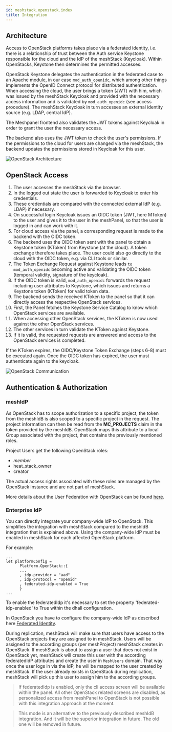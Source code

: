 ```yaml
---
id: meshstack.openstack.index
title: Integration
---
```


## Architecture

Access to OpenStack platforms takes place via a federated identity, i.e. there is a relationship of trust between the Auth service Keystone responsible for the cloud and the IdP of the meshStack (Keycloak). Within OpenStacks, Keystone then determines the permitted accesses.

OpenStack Keystone delegates the authentication in the federated case to an Apache module, in our case `mod_auth_openidc`, which among other things implements the OpenID Connect protocol for distributed authentication. When accessing the cloud, the user brings a token (JWT) with him, which was issued by the meshStack Keycloak and provided with the necessary access information and is validated by `mod_auth_openidc` (see access procedure). The meshStack Keycloak in turn accesses an external identity source (e.g. LDAP, central IdP).

The Meshpanel frontend also validates the JWT tokens against Keycloak in order to grant the user the necessary access.

The backend also uses the JWT token to check the user's permissions. If the permissions to the cloud for users are changed via the meshStack, the backend updates the permissions stored in Keycloak for this user.

![OpenStack Architecture](assets/os-architecture.png)

## OpenStack Access

1. The user accesses the meshStack via the browser.
2. In the logged out state the user is forwarded to Keycloak to enter his credentials.
3. These credentials are compared with the connected external IdP (e.g. LDAP) if necessary.
4. On successful login Keycloak issues an OIDC token (JWT, here MToken) to the user and gives it to the user in the meshPanel, so that the user is logged in and can work with it.
5. For cloud access via the panel, a corresponding request is made to the backend with the OIDC token.
6. The backend uses the OIDC token sent with the panel to obtain a Keystone token (KToken) from Keystone (at the cloud). A token exchange therefore takes place. The user could also go directly to the cloud with the OIDC token, e.g. via CLI tools or similar.
7. The Token Exchange Request against Keystone leads `to mod_auth_openidc` becoming active and validating the OIDC token (temporal validity, signature of the keycloak).
8. If the OIDC token is valid, `mod_auth_openidc` forwards the request including user attributes to Keystone, which issues and returns a Keystone token (KToken) for valid token data.
9. The backend sends the received KToken to the panel so that it can directly access the respective OpenStack services.
10. First, the Panel fetches the Keystone Service Catalog to know which OpenStack services are available.
11. When accessing other OpenStack services, the KToken is now used against the other OpenStack services.
12. The other services in turn validate the KToken against Keystone.
13. If it is valid, the requested requests are answered and access to the OpenStack services is completed.

If the KToken expires, the OIDC/Keystone Token Exchange (steps 6-8) must be executed again. Once the OIDC token has expired, the user must authenticate again to the keycloak.

![OpenStack Communication](assets/os-communication.png)

## Authentication & Authorization

### meshIdP

As OpenStack has to scope authorization to a specific project, the token from the meshIdB is also scoped to a specific project in the request. The project information can then be read from the **MC_PROJECTS** claim in the token provided by the meshIdB. OpenStack maps this attribute to a local Group associated with the project, that contains the previously mentioned roles.

Project Users get the following OpenStack roles:

- _member_
- heat_stack_owner
- creator

The actual access rights associated with these roles are managed by the OpenStack instance and are not part of meshStack.

More details about the User Federation with OpenStack can be found [here](meshstack.openstack.index.md).

### Enterprise IdP

You can directly integrate your company-wide IdP to OpenStack. This simplifies the integration with meshStack compared to the meshIdB integration that is explained above. Using the company-wide IdP must be enabled in meshStack for each affected OpenStack platform.

For example:

```dhall
...
let platformConfig =
      Platform.OpenStack::{
      ...
      , idp-provider = "aad"
      , idp-protocol = "openid"
      , federated-idp-enabled = True
      }
...
```

To enable the federatedIdp it's necessary to set the property 'federated-idp-enabled' to True within the dhall configuration.

In OpenStack you have to configure the company-wide IdP as described here [Federated Identity](https://docs.openstack.org/keystone/ussuri/admin/federation/federated_identity.html).

During replication, meshStack will make sure that users have access to the OpenStack projects they are assigned to in meshStack. Users will be assigned to the according groups (per meshProject) meshStack creates in OpenStack. If meshStack is about to assign a user that does not exist in OpenStack yet, meshStack will create this user with the according federatedIdP attributes and create the user in `MeshUsers` domain. That way once the user logs in via the IdP, he will be mapped to the user created by meshStack. If the user already exists in OpenStack during replication, meshStack will pick up this user to assign him to the according groups.

> If federatedIdp is enabled, only the cli access screen will be available within the panel. All other OpenStack related screens are disabled, as personalized access from meshPanel to OpenStack is not possible with this integration approach at the moment.

<!-- This comment is only necessary to separate the two blockquotes. See https://stackoverflow.com/questions/12979577/how-can-i-write-two-separate-blockquotes-in-sequence-using-markdown -->

> This mode is an alternative to the previously described meshIdB integration. And it will be the superior integration in future. The old one will be removed in future.
